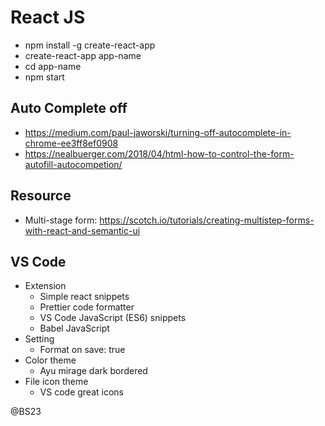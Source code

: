 # React JS 
  - npm install -g create-react-app
  - create-react-app app-name
  - cd app-name
  - npm start

## Auto Complete off
  - https://medium.com/paul-jaworski/turning-off-autocomplete-in-chrome-ee3ff8ef0908
  - https://nealbuerger.com/2018/04/html-how-to-control-the-form-autofill-autocompetion/

## Resource
  - Multi-stage form: https://scotch.io/tutorials/creating-multistep-forms-with-react-and-semantic-ui

## VS Code 
  - Extension
    - Simple react snippets
    - Prettier code formatter
    - VS Code JavaScript (ES6) snippets
    - Babel JavaScript
  - Setting
    - Format on save: true
  - Color theme
    - Ayu mirage dark bordered
  - File icon theme
    - VS code great icons

@BS23

